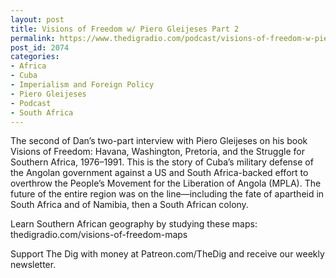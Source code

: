 ```yaml
---
layout: post
title: Visions of Freedom w/ Piero Gleijeses Part 2
permalink: https://www.thedigradio.com/podcast/visions-of-freedom-w-piero-gleijeses-part-2/index.html
post_id: 2074
categories: 
- Africa
- Cuba
- Imperialism and Foreign Policy
- Piero Gleijeses
- Podcast
- South Africa
---
```


The second of Dan’s two-part interview with Piero Gleijeses on his book Visions of Freedom: Havana, Washington, Pretoria, and the Struggle for Southern Africa, 1976–1991. This is the story of Cuba’s military defense of the Angolan government against a US and South Africa-backed effort to overthrow the People’s Movement for the Liberation of Angola (MPLA). The future of the entire region was on the line—including the fate of apartheid in South Africa and of Namibia, then a South African colony.

Learn Southern African geography by studying these maps: thedigradio.com/visions-of-freedom-maps

Support The Dig with money at Patreon.com/TheDig and receive our weekly newsletter.